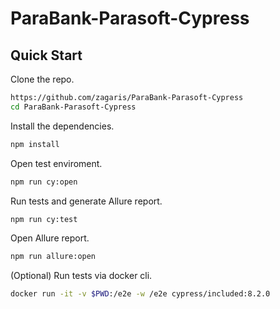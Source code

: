 # ParaBank-Parasoft-Cypress

## Quick Start

Clone the repo.

```bash
https://github.com/zagaris/ParaBank-Parasoft-Cypress
cd ParaBank-Parasoft-Cypress
```

Install the dependencies.

```bash
npm install
```

Open test enviroment.

```bash
npm run cy:open
```

Run tests and generate Allure report.

```bash
npm run cy:test
```

Open Allure report.

```bash
npm run allure:open
```

(Optional) Run tests via docker cli.

```bash
docker run -it -v $PWD:/e2e -w /e2e cypress/included:8.2.0
```
